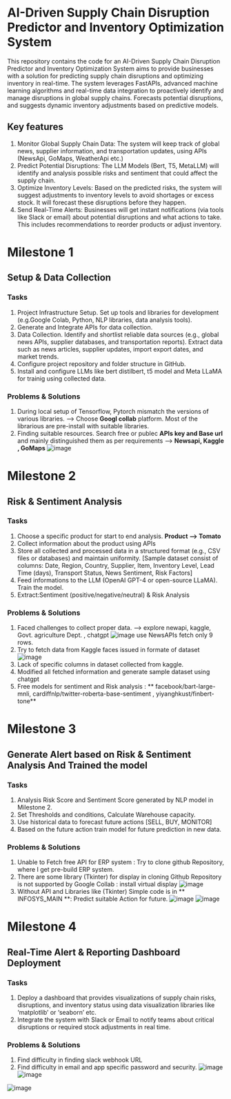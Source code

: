 # **AI-Driven Supply Chain Disruption Predictor and Inventory Optimization System**
This repository contains the code for an AI-Driven Supply Chain Disruption Predictor and Inventory Optimization System aims to provide businesses with a solution for predicting supply chain disruptions and optimizing inventory in real-time. The system leverages FastAPIs, advanced machine learning algorithms and real-time data integration to proactively identify and manage disruptions in global supply chains. Forecasts potential disruptions, and suggests dynamic inventory adjustments based on predictive models. 
## Key features
1. Monitor Global Supply Chain Data: The system will keep track of global news, supplier information, and transportation updates, using APIs (NewsApi, GoMaps, WeatherApi etc.)
2. Predict Potential Disruptions: The LLM Models (Bert, T5, MetaLLM) will identify and analysis possible risks and sentiment that could affect the supply chain.
3. Optimize Inventory Levels: Based on the predicted risks, the system will suggest adjustments to inventory levels to avoid shortages or excess stock. It will forecast these disruptions before they happen.
4. Send Real-Time Alerts: Businesses will get instant notifications (via tools like Slack or email) about potential disruptions and what actions to take. This includes recommendations to reorder products or adjust inventory.

# Milestone 1
## Setup & Data Collection
### Tasks
1. Project Infrastructure Setup. Set up tools and libraries for development (e.g.Google Colab, Python, NLP libraries, data analysis tools).
2. Generate and Integrate APIs for data collection.
3. Data Collection. Identify and shortlist reliable data sources (e.g., global news APIs, supplier databases, and transportation reports).
Extract data such as news articles, supplier updates, import export dates, and market trends.
4. Configure project repository and folder structure in GitHub.
5. Install and configure LLMs like bert distilbert, t5 model and Meta LLaMA for trainig using collected data.
### Problems & Solutions
1. During local setup of Tensorflow, Pytorch mismatch the versions of various libraries. --> Choose **Googl collab** platform. Most of the librarious are pre-install with suitable libraries.
2. Finding suitable resources. Search free or publec **APIs key and Base url** and mainly distinguished them as per requirements --> **Newsapi, Kaggle , GoMaps**
![image](https://github.com/user-attachments/assets/1e1784ae-95ed-4f2d-89da-c92fea1fa487)

# Milestone 2
## Risk & Sentiment Analysis
### Tasks
1. Choose a specific product for start to end analysis. **Product --> Tomato**
2. Collect information about the product using APIs
3. Store all collected and processed data in a structured format (e.g., CSV files or databases) and maintain uniformity. [Sample dataset consist of columns: Date, Region, Country, Supplier, Item, Inventory Level, Lead Time (days), Transport Status, News Sentiment, Risk Factors]
4. Feed informations to the LLM (OpenAI GPT-4 or open-source LLaMA). Train the model.
5. Extract:Sentiment (positive/negative/neutral) & Risk Analysis
### Problems & Solutions
1. Faced challenges to collect proper data. --> explore newapi, kaggle, Govt. agriculture Dept. , chatgpt
![image](https://github.com/user-attachments/assets/a13250e0-2588-417b-a4c5-4a38ea52d9e8)
use NewsAPIs fetch only 9 rows.
2. Try to fetch data from Kaggle faces issued in formate of dataset
![image](https://github.com/user-attachments/assets/c384762d-ae1f-4a2d-8da4-28f406b0fab0)
3. Lack of specific columns in dataset collected from kaggle.
4. Modified all fetched information and generate sample dataset using chatgpt
5. Free models for sentiment and Risk analysis : ** facebook/bart-large-mnli, cardiffnlp/twitter-roberta-base-sentiment , yiyanghkust/finbert-tone**

# Milestone 3
## Generate Alert based on Risk & Sentiment Analysis And Trained the model
### Tasks
1. Analysis Risk Score and Sentiment Score generated by NLP model in Milestone 2.
2. Set Thresholds and conditions, Calculate Warehouse capacity.
4. Use historical data to forecast future actions [SELL, BUY, MONITOR]
5. Based on the future action train model for future prediction in new data.
### Problems & Solutions
1. Unable to Fetch free API for ERP system : Try to clone github Repository, where I get pre-build ERP system.
2. There are some library (Tkinter) for display in cloning Github Repository is not supported by Google Collab : install virtual display
![image](https://github.com/user-attachments/assets/b5e8d6d9-4ef1-4176-b1ea-ea9c6ebb069a)
3. Without API and Libraries like (Tkinter) Simple code is in ** INFOSYS_MAIN **: Predict suitable Action for future.
![image](https://github.com/user-attachments/assets/87a3da2e-d37b-4bf1-b61a-886a84d10f62)
![image](https://github.com/user-attachments/assets/516179b2-48f7-483c-913e-0040fe4e5547)
# Milestone 4
## Real-Time Alert & Reporting Dashboard Deployment
### Tasks
1. Deploy a dashboard that provides visualizations of supply chain risks, disruptions, and inventory status using data visualization libraries like ‘matplotlib’ or ‘seaborn’ etc.
2. Integrate the system with Slack or Email to notify teams about critical disruptions or required stock adjustments in real time.
### Problems & Solutions
1. Find difficulty in finding slack webhook URL
2. Find difficulty in email and app specific password and security.
![image](https://github.com/user-attachments/assets/b221ad8b-8310-49a1-8a2f-f986043aebd8)
![image](https://github.com/user-attachments/assets/f39469ee-1901-421d-87d7-963263420280)

![image](https://github.com/user-attachments/assets/3cbaded7-3807-4260-ba29-2b4a5b9cc685)



